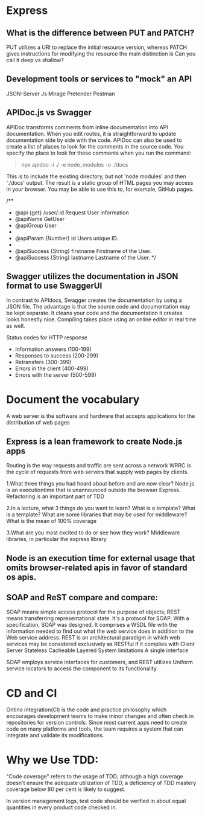 # Express
## What is the difference between PUT and PATCH?
PUT utilizes a URI to replace the initial resource version, whereas PATCH gives instructions for modifying the resource the main distinction is
Can you call it deep vs shallow?

## Development tools or services to "mock" an API
JSON-Server
Js Mirage
Pretender
Postman

## APIDoc.js vs Swagger
APIDoc transforms comments from inline documentation into API documentation. When you edit routes, it is straightforward to update documentation side by side with the code. APIDoc can also be used to create a list of places to look for the comments in the source code.
You specify the place to look for these comments when you run the command:
> npx apidoc -i ./ -e node_modules -o ./docs 

This is to include the existing directory, but not 'node modules' and then './docs' output. The result is a static group of HTML pages you may access in your browser. You may be able to use this to, for example, GitHub pages.

/**
 * @api {get} /user/:id Request User information
 * @apiName GetUser
 * @apiGroup User
 *
 * @apiParam {Number} id Users unique ID.
 *
 * @apiSuccess {String} firstname Firstname of the User.
 * @apiSuccess {String} lastname  Lastname of the User.
 */

 ## Swagger utilizes the documentation in JSON format to use SwaggerUI
In contrast to APIdocs, Swagger creates the documentation by using a JSON file. The advantage is that the source code and documentation may be kept separate. It cleans your code and the documentation it creates looks honestly nice.
Compiling takes place using an online editor in real time as well.

Status codes for HTTP response
- Information answers (100-199)
- Responses to success (200-299)
- Retransfers (300-399)
- Errors in the client (400-499)
- Errors with the server (500-599)




# Document the vocabulary
A web server is the software and hardware that accepts applications for the distribution of web pages

## Express is a lean framework to create Node.js apps
Routing is the way requests and traffic are sent across a network
WRRC is the cycle of requests from web servers that supply web pages by clients.


1.What three things you had heard about before and are now clear?
Node.js is an executiontime that is unannounced outside the browser Express.
Refactoring is an important part of TDD

2.In a lecture, what 3 things do you want to learn?
What is a template? What is a template?
What are some libraries that may be used for middleware?
What is the mean of 100% coverage

3.What are you most excited to do or see how they work?
Middleware libraries, in particular the express library

## Node is an execution time for external usage that omits browser-related apis in favor of standard os apis.
## SOAP and ReST compare and compare: 
SOAP means simple access protocol for the purpose of objects; REST means transferring representational state.
It's a protocol for SOAP. With a specification, SOAP was designed. It comprises a WSDL file with the information needed to find out what the web service does in addition to the Web service address.
REST is an architectural paradigm in which web services may be considered exclusively as RESTful if it complies with Client Server Stateless Cacheable Layered System limitations
A single interface

SOAP employs service interfaces for customers, and REST utilizes Uniform service locators to access the component to its functionality.
# CD and CI
Ontino integration(CI) is the code and practice philosophy which encourages development teams to make minor changes and often check in repositories for version controls. Since most current apps need to create code on many platforms and tools, the team requires a system that can integrate and validate its modifications.

# Why we Use TDD:
"Code coverage" refers to the usage of TDD; although a high coverage doesn't ensure the adequate utilization of TDD, a deficiency of TDD mastery coverage below 80 per cent is likely to suggest.

In version management logs, test code should be verified in about equal quantities in every product code checked in.